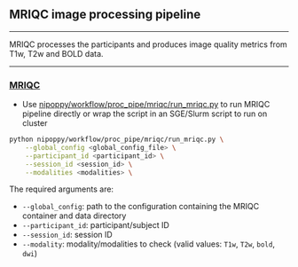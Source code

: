 ## MRIQC image processing pipeline

---

MRIQC processes the participants and produces image quality metrics from T1w, T2w and BOLD data.

---


### [MRIQC](https://mriqc.readthedocs.io/en/latest/)
- Use [nipoppy/workflow/proc_pipe/mriqc/run_mriqc.py](https://github.com/neurodatascience/nipoppy/blob/main/nipoppy/workflow/proc_pipe/mriqc/run_mriqc.py) to run MRIQC pipeline directly or wrap the script in an SGE/Slurm script to run on cluster

```bash
python nipoppy/workflow/proc_pipe/mriqc/run_mriqc.py \
	--global_config <global_config_file> \
	--participant_id <participant_id> \
	--session_id <session_id> \
	--modalities <modalities> \
```

The required arguments are:
- `--global_config`: path to the configuration containing the MRIQC container and data directory
- `--participant_id`: participant/subject ID
- `--session_id`: session ID
- `--modality`: modality/modalities to check (valid values: `T1w`, `T2w`, `bold`, `dwi`)
